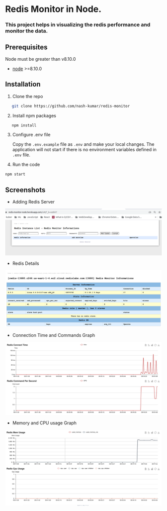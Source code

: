 # Redis Monitor in Node.

### This project helps in visualizing the redis performance and monitor the data.

## Prerequisites

Node must be greater than v8.10.0

- [node](https://nodejs.org/en/download/) >=8.10.0

## Installation

1. Clone the repo

```sh
   git clone https://github.com/nash-kumar/redis-monitor
```

2. Install npm packages

```sh
   npm install
```

3. Configure .env file

   Copy the `.env.example` file as `.env` and make your local changes. The application will not start if there is no environment variables defined in `.env` file.

4. Run the code

```sh
npm start
```

## Screenshots

- Adding Redis Server

![shot_1.png](/doc/shot_1.png)

- Redis Details

![shot_2.png](/doc/shot_2.png)

- Connection Time and Commands Graph

![shot_3.png](/doc/shot_3.png)

- Memory and CPU usage Graph

![shot_4.png](/doc/shot_4.png)
